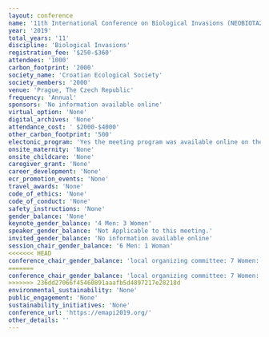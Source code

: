 ```yaml
---
layout: conference 
name: '11th International Conference on Biological Invasions (NEOBIOTA2019)'
year: '2019'
total_years: '11'
discipline: 'Biological Invasions'
registration_fee: '$250-$360'
attendees: '1000'
carbon_footprint: '2000'
society_name: 'Croatian Ecological Society'
society_members: '2000'
venue: 'Prague, The Czech Republic'
frequency: 'Annual'
sponsors: 'No information available online'
virtual_option: 'None'
digital_archives: 'None'
attendance_cost: ' $2000-$4000'
other_carbon_footprint: '500'
electonic_program: 'Yes the meeting program was available online on the conference website.'
onsite_maternity: 'None'
onsite_childcare: 'None'
caregiver_grant: 'None'
career_development: 'None'
ecr_promotion_events: 'None'
travel_awards: 'None'
code_of_ethics: 'None'
code_of_conduct: 'None'
safety_instructions: 'None'
gender_balance: 'None'
keynote_gender_balance: '4 Men: 3 Women'
speaker_gender_balance: 'Not Applicable to this meeting.'
invited_gender_balance: 'No information available online'
session_chair_gender_balance: '6 Men: 1 Woman'
<<<<<<< HEAD
conference_chair_gender_balance: 'local organizing committee: 7 Women: 3 Men, Conference chairs: 2 Men'
=======
conference_chair_gender_balance: 'local organizing committee: 7 Women: 3 Men, Conf chairs: 2 Men'
>>>>>>> 236dd27066f45460891aaafb5d4897217e28218d
environmental_sustainability: 'None'
public_engagement: 'None'
sustainability_initiatives: 'None'
conference_url: 'https://emapi2019.org/'
other_details: ''
---
```

